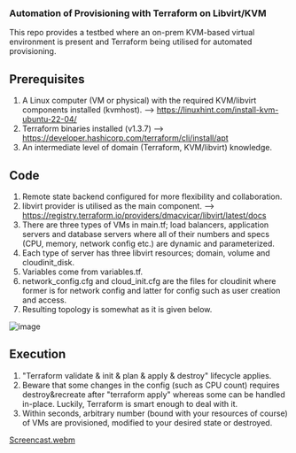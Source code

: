 ### Automation of Provisioning with Terraform on Libvirt/KVM
This repo provides a testbed where an on-prem KVM-based virtual environment is present and Terraform being utilised for automated provisioning.

## Prerequisites
1. A Linux computer (VM or physical) with the required KVM/libvirt components installed (kvmhost). --> https://linuxhint.com/install-kvm-ubuntu-22-04/
2. Terraform binaries installed (v1.3.7) --> https://developer.hashicorp.com/terraform/cli/install/apt
3. An intermediate level of domain (Terraform, KVM/libvirt) knowledge.

## Code
1. Remote state backend configured for more flexibility and collaboration.
2. libvirt provider is utilised as the main component. --> https://registry.terraform.io/providers/dmacvicar/libvirt/latest/docs
3. There are three types of VMs in main.tf; load balancers, application servers and database servers where all of their numbers and specs (CPU, memory, network config etc.) are dynamic and parameterized.
4. Each type of server has three libvirt resources; domain, volume and cloudinit_disk.
5. Variables come from variables.tf.
6. network_config.cfg and cloud_init.cfg are the files for cloudinit where former is for network config and latter for config such as user creation and access.
7. Resulting topology is somewhat as it is given below.

![image](https://user-images.githubusercontent.com/33878173/217013985-918ed885-224b-4dcf-973c-8a54f16d739a.png)

## Execution
1. "Terraform validate & init & plan & apply & destroy" lifecycle applies.
2. Beware that some changes in the config (such as CPU count) requires destroy&recreate after "terraform apply" whereas some can be handled in-place. Luckily, Terraform is smart enough to deal with it.
3. Within seconds, arbitrary number (bound with your resources of course) of VMs are provisioned, modified to your desired state or destroyed.

[Screencast.webm](https://user-images.githubusercontent.com/33878173/217064546-77e3cb4c-fe62-4161-9f6d-4dc8c94f72b9.webm)

